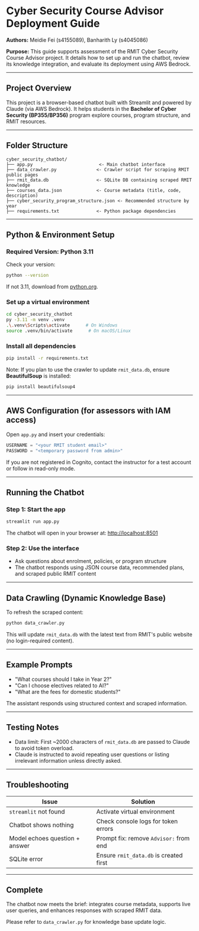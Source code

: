 # Cyber Security Course Advisor Deployment Guide

**Authors:** Meidie Fei (s4155089), Banharith Ly (s4045086)

**Purpose:** This guide supports assessment of the RMIT Cyber Security Course Advisor project. It details how to set up and run the chatbot, review its knowledge integration, and evaluate its deployment using AWS Bedrock.

---

## Project Overview

This project is a browser-based chatbot built with Streamlit and powered by Claude (via AWS Bedrock). It helps students in the **Bachelor of Cyber Security (BP355/BP356)** program explore courses, program structure, and RMIT resources.

---

## Folder Structure

```
cyber_security_chatbot/
├── app.py                         <- Main chatbot interface
├── data_crawler.py               <- Crawler script for scraping RMIT public pages
├── rmit_data.db                  <- SQLite DB containing scraped RMIT knowledge
├── courses_data.json             <- Course metadata (title, code, description)
├── cyber_security_program_structure.json <- Recommended structure by year
├── requirements.txt              <- Python package dependencies
```

---

## Python & Environment Setup

### Required Version: Python 3.11

Check your version:

```bash
python --version
```

If not 3.11, download from [python.org](https://www.python.org/downloads/release/python-3110/).

### Set up a virtual environment

```bash
cd cyber_security_chatbot
py -3.11 -m venv .venv
.\.venv\Scripts\activate      # On Windows
source .venv/bin/activate      # On macOS/Linux
```

### Install all dependencies

```bash
pip install -r requirements.txt
```

Note: If you plan to use the crawler to update `rmit_data.db`, ensure **BeautifulSoup** is installed:

```bash
pip install beautifulsoup4
```

---

## AWS Configuration (for assessors with IAM access)

Open `app.py` and insert your credentials:

```python
USERNAME = "<your RMIT student email>"
PASSWORD = "<temporary password from admin>"
```

If you are not registered in Cognito, contact the instructor for a test account or follow in read-only mode.

---

## Running the Chatbot

### Step 1: Start the app

```bash
streamlit run app.py
```

The chatbot will open in your browser at:
[http://localhost:8501](http://localhost:8501)

### Step 2: Use the interface

* Ask questions about enrolment, policies, or program structure
* The chatbot responds using JSON course data, recommended plans, and scraped public RMIT content

---

## Data Crawling (Dynamic Knowledge Base)

To refresh the scraped content:

```bash
python data_crawler.py
```

This will update `rmit_data.db` with the latest text from RMIT's public website (no login-required content).

---

## Example Prompts

* "What courses should I take in Year 2?"
* "Can I choose electives related to AI?"
* "What are the fees for domestic students?"

The assistant responds using structured context and scraped information.

---

## Testing Notes

* Data limit: First \~2000 characters of `rmit_data.db` are passed to Claude to avoid token overload.
* Claude is instructed to avoid repeating user questions or listing irrelevant information unless directly asked.

---

## Troubleshooting

| Issue                          | Solution                               |
| ------------------------------ | -------------------------------------- |
| `streamlit` not found          | Activate virtual environment           |
| Chatbot shows nothing          | Check console logs for token errors    |
| Model echoes question + answer | Prompt fix: remove `Advisor:` from end |
| SQLite error                   | Ensure `rmit_data.db` is created first |

---

## Complete

The chatbot now meets the brief: integrates course metadata, supports live user queries, and enhances responses with scraped RMIT data.

Please refer to `data_crawler.py` for knowledge base update logic.
